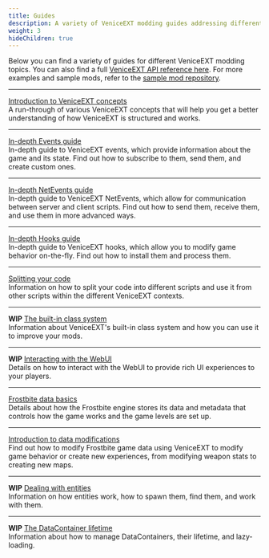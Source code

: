 ```yaml
---
title: Guides
description: A variety of VeniceEXT modding guides addressing different modding features and systems.
weight: 3
hideChildren: true
---
```


Below you can find a variety of guides for different VeniceEXT modding topics. You can also find a full [VeniceEXT API reference here](/vext/ref). For more examples and sample mods, refer to the [sample mod repository](https://github.com/EmulatorNexus/VU-Mods).

---

[Introduction to VeniceEXT concepts](/vext/guides/concepts)  
A run-through of various VeniceEXT concepts that will help you get a better understanding of how VeniceEXT is structured and works.

---

[In-depth Events guide](/vext/guides/events)  
In-depth guide to VeniceEXT events, which provide information about the game and its state. Find out how to subscribe to them, send them, and create custom ones.

---

[In-depth NetEvents guide](/vext/guides/netevents)  
In-depth guide to VeniceEXT NetEvents, which allow for communication between server and client scripts. Find out how to send them, receive them, and use them in more advanced ways.

---

[In-depth Hooks guide](/vext/guides/hooks)  
In-depth guide to VeniceEXT hooks, which allow you to modify game behavior on-the-fly. Find out how to install them and process them.

---

[Splitting your code](/vext/guides/code-splitting)  
Information on how to split your code into different scripts and use it from other scripts within the different VeniceEXT contexts.

---

**WIP** [The built-in class system](/vext/guides/classes)  
Information about VeniceEXT's built-in class system and how you can use it to improve your mods.

---

**WIP** [Interacting with the WebUI](/vext/guides/webui)  
Details on how to interact with the WebUI to provide rich UI experiences to your players.

---

[Frostbite data basics](/vext/guides/data)  
Details about how the Frostbite engine stores its data and metadata that controls how the game works and the game levels are set up.

---

[Introduction to data modifications](/vext/guides/datamod)  
Find out how to modify Frostbite game data using VeniceEXT to modify game behavior or create new experiences, from modifying weapon stats to creating new maps.

---

**WIP** [Dealing with entities](/vext/entities)  
Information on how entities work, how to spawn them, find them, and work with them.

---

**WIP** [The DataContainer lifetime](/vext/lifetimes)  
Information about how to manage DataContainers, their lifetime, and lazy-loading.
